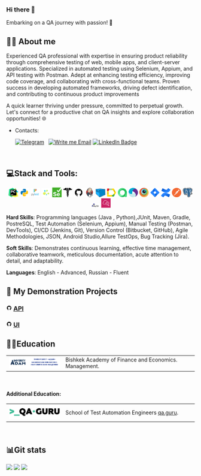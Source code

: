 ### Hi there 🙂
Embarking on a QA journey with passion! 🚀

<!--About me-->

## 👩‍💻 About me

Experienced QA professional with expertise in ensuring product reliability through comprehensive testing of web, mobile
apps, and client-server applications. Specialized in automated testing using Selenium, Appium, and API testing with
Postman. Adept at enhancing testing efficiency, improving code coverage, and collaborating with cross-functional teams.
Proven success in developing automated frameworks, driving defect identification, and contributing to continuous product
improvements

A quick learner thriving under pressure, committed to perpetual growth. Let's connect for a productive chat on QA insights and explore collaboration opportunities! 🌐

- Contacts:
<p>
  &#8287;&#8287;&#8287;&#8287;&#8287;
  <a href="https://t.me/meerim_sk"><img alt="Telegram" title="Telegram" src="https://img.shields.io/badge/Telegram-2CA5E0?style=for-the-badge&logo=telegram&logoColor=white"/></a>
  &#8287;
  <a href="https://mail.google.com/mail/?view=cm&source=mailto&to=meerimsabytkyzy@gmail.com"><img alt="Write me Email" title="Gmail" src="https://img.shields.io/badge/Gmail-D14836?style=for-the-badge&logo=gmail&logoColor=white"/></a>
  
  <a href="www.linkedin.com/in/meerim-sabyt">
  <img src="https://img.shields.io/badge/LinkedIn-0077B5?style=for-the-badge&logo=linkedin&logoColor=white" alt="LinkedIn Badge"/>
</a>

</p>

<!--Stack and tools-->
&#8287;&#8287;&#8287;&#8287;&#8287;
## :computer:Stack and Tools:
<p  align="center">
  <code><img width="5%" title="Pycharm" src="images/logo_stacks/pycharm.png"></code>
  <code><img width="5%" title="Python" src="images/logo_stacks/python.png"></code>
  <code><img width="5%" title="Pytest" src="images/logo_stacks/pytest.png"></code>
  <code><img width="5%" title="Selene" src="images/logo_stacks/selene.png"></code>
  <code><img width="5%" title="Selenium" src="images/logo_stacks/selenium.png"></code>
  <code><img width="5%" title="Requests" src="images/logo_stacks/requests.png"></code>
  <code><img width="5%" title="GitHub" src="images/logo_stacks/github.png"></code>
  <code><img width="5%" title="Jenkins" src="images/logo_stacks/jenkins.png"></code>
  <code><img width="5%" title="Selenoid" src="images/logo_stacks/selenoid.png"></code>
  <code><img width="5%" title="Allure Report" src="images/logo_stacks/allure_report.png"></code>
  <code><img width="5%" title="Allure TestOps" src="images/logo_stacks/allure_testops.png"></code>
  <code><img width="5%" title="Appium" src="images/logo_stacks/appium.png"></code>
  <code><img width="5%" title="Browserstack" src="images/logo_stacks/browserstack.png"></code>
  <code><img width="5%" title="Jira" src="images/logo_stacks/jira.png"></code>
  <code><img width="5%" title="Confluence" src="images/logo_stacks/confluence.png"></code>
  <code><img width="5%" title="Postman" src="images/logo_stacks/postman.png"></code>
  <code><img width="5%" title="PgAdmin" src="images/logo_stacks/pgadmin.png"></code>
  <code><img width="5%" title="PuTTY" src="./images/logo_stacks/PuTTY.png"></code>
  <code><img width="5%" title="AWS CloudWatch" src="./images/logo_stacks/AWS.png"></code>
</p>

**Hard Skills**: Programming languages (Java , Python),JUnit, Maven, Gradle, PostreSQL, Test Automation (Selenium, Appium), Manual Testing (Postman, DevTools), CI/CD (Jenkins, Git), Version Control (Bitbucket,
GitHub), Agile Methodologies, JSON, Android Studio,Allure TestOps, Bug Tracking (Jira).

**Soft Skills**: Demonstrates continuous learning, effective time management, collaborative teamwork, meticulous documentation,
acute attention to detail, and adaptability.

**Languages**: English - Advanced, Russian - Fluent


<!--Education-->

<!--Projects-->

## :floppy_disk: My Demonstration Projects
### <img width="3%" title="GitHub" src="images/logo_stacks/github.png"> [API](https://github.com/Meeerim/gorest_autotests_api.git)

### <img width="3%" title="GitHub" src="images/logo_stacks/github.png"> [UI](https://github.com/Meeerim/udemy_autotests_web)






## :woman_student:Education
<table width="100%" border='0'>
   <tr> 
    <td width="30%" valign="bottom"><img src="images/social_network/ADAM.png"></td><td valign="middle">Bishkek Academy of Finance and Economics.</br> Management.</td></tr>
  </table>
  </br>
   
 #### Additional Education:
<table width="100%" border='0'>
   <tr><td width="30%" valign="bottom"><img src="images/social_network/qa_guru.png"></td><td valign="middle">School of Test Automation Engineers <a target="_blank" href="https://qa.guru">qa.guru</a>.</td></tr>
  </table>

  


<!--Git Stats-->

&#8287;&#8287;&#8287;&#8287;&#8287;
## :bar_chart:Git stats
![](http://github-profile-summary-cards.vercel.app/api/cards/stats?username=Meeerim&theme=tokyonight)
![](http://github-profile-summary-cards.vercel.app/api/cards/repos-per-language?username=Meeerim&theme=tokyonight) 
![](https://github-profile-summary-cards.vercel.app/api/cards/profile-details?username=Meeerim&theme=tokyonight)

